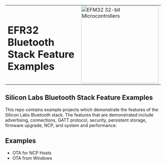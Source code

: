 <table border="0">
  <tr>
    <td align="left" valign="middle">
    <h1>EFR32 Bluetooth Stack Feature Examples</h1>
  </td>
  <td align="left" valign="middle">
    <a href="https://www.silabs.com/wireless/bluetooth">
      <img src="http://pages.silabs.com/rs/634-SLU-379/images/WGX-transparent.png"  title="Silicon Labs Gecko and Wireless Gecko MCUs" alt="EFM32 32-bit Microcontrollers" width="250"/>
    </a>
  </td>
  </tr>
</table>

## Silicon Labs Bluetooth Stack Feature Examples ##

This repo contains example projects which demonstrate the features of the Silicon Labs Bluetooth stack. The features that are demonstrated include advertising, connections, GATT protocol, security, persistent storage, firmware upgrade, NCP, and system and performance.

## Examples ##

- OTA for NCP Hosts
- OTA from Windows